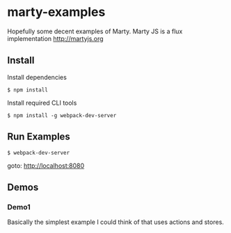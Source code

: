 # marty-examples
Hopefully some decent examples of Marty. Marty JS is a flux implementation http://martyjs.org

## Install
Install dependencies

`$ npm install`

Install required CLI tools

`$ npm install -g webpack-dev-server`

## Run Examples
`$ webpack-dev-server`

goto: [http://localhost:8080](http://localhost:8080)

## Demos

### Demo1
Basically the simplest example I could think of that uses actions and stores.
